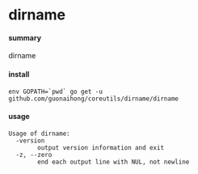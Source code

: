 # dirname

#### summary
dirname

#### install
```
env GOPATH=`pwd` go get -u github.com/guonaihong/coreutils/dirname/dirname
```

#### usage
```console
Usage of dirname:
  -version
        output version information and exit
  -z, --zero
        end each output line with NUL, not newline
```
